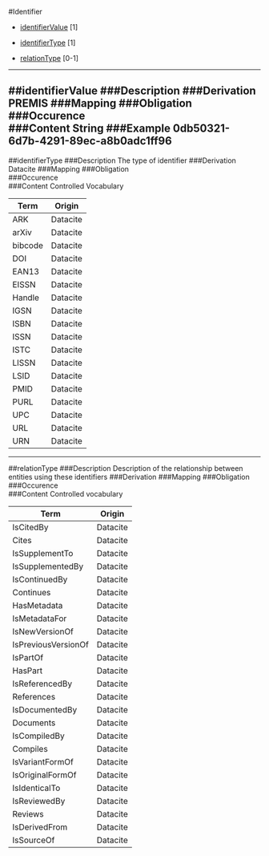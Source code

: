 #Identifier

- [identifierValue](#identifierValue-1) [1]

- [identifierType](#identifierType-1) [1]

- [relationType](#relationType-1) [0-1]

------------------------                   


##identifierValue
###Description
###Derivation
PREMIS
###Mapping
###Obligation	
###Occurence	
###Content
String
###Example
0db50321-6d7b-4291-89ec-a8b0adc1ff96
------------------------
##identifierType
###Description
The type of identifier 
###Derivation
Datacite
###Mapping
###Obligation	
###Occurence	
###Content
Controlled Vocabulary

Term|Origin
----|------
ARK|Datacite
arXiv|Datacite
bibcode|Datacite
DOI|Datacite
EAN13|Datacite
EISSN|Datacite
Handle|Datacite
IGSN|Datacite
ISBN|Datacite
ISSN|Datacite
ISTC|Datacite
LISSN|Datacite
LSID|Datacite
PMID|Datacite
PURL|Datacite
UPC|Datacite
URL|Datacite
URN|Datacite


-----------------------
##relationType
###Description
Description of the relationship between entities using these identifiers
###Derivation
###Mapping
###Obligation	
###Occurence	
###Content
Controlled vocabulary

Term|Origin
----|------
IsCitedBy|Datacite
Cites|Datacite
IsSupplementTo|Datacite
IsSupplementedBy|Datacite
IsContinuedBy|Datacite
Continues|Datacite
HasMetadata|Datacite
IsMetadataFor|Datacite
IsNewVersionOf|Datacite
IsPreviousVersionOf|Datacite
IsPartOf|Datacite
HasPart|Datacite
IsReferencedBy|Datacite
References|Datacite
IsDocumentedBy|Datacite
Documents|Datacite
IsCompiledBy|Datacite
Compiles|Datacite
IsVariantFormOf|Datacite
IsOriginalFormOf|Datacite
IsIdenticalTo|Datacite
IsReviewedBy|Datacite
Reviews|Datacite
IsDerivedFrom|Datacite
IsSourceOf|Datacite

